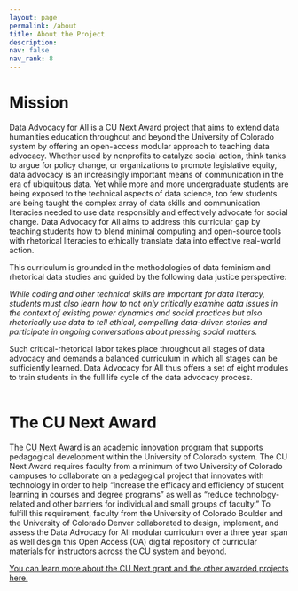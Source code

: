 ```yaml
---
layout: page
permalink: /about
title: About the Project
description:
nav: false
nav_rank: 8
---
```


# Mission

Data Advocacy for All is a CU Next Award project that aims to extend data humanities education throughout and beyond the University of Colorado system by offering an open-access modular approach to teaching data advocacy. Whether used by nonprofits to catalyze social action, think tanks to argue for policy change, or organizations to promote legislative equity, data advocacy is an increasingly important means of communication in the era of ubiquitous data. Yet while more and more undergraduate students are being exposed to the technical aspects of data science, too few students are being taught the complex array of data skills and communication literacies needed to use data responsibly and effectively advocate for social change. Data Advocacy for All aims to address this curricular gap by teaching students how to blend minimal computing and open-source tools with rhetorical literacies to ethically translate data into effective real-world action. 

This curriculum is grounded in the methodologies of data feminism and rhetorical data studies and guided by the following data justice perspective: 

_While coding and other technical skills are important for data literacy, students must also learn how to not only critically examine data issues in the context of existing power dynamics and social practices but also rhetorically use data to tell ethical, compelling data-driven stories and participate in ongoing conversations about pressing social matters._

Such critical-rhetorical labor takes place throughout all stages of data advocacy and demands a balanced curriculum in which all stages can be sufficiently learned. Data Advocacy for All thus offers a set of eight modules to train students in the full life cycle of the data advocacy process. 
<br><br>
# The CU Next Award

The [CU Next Award](https://www.cu.edu/oaa/academic-innovation-programs/cu-next-award) is an academic innovation program that supports pedagogical development within the University of Colorado system. The CU Next Award requires faculty from a minimum of two University of Colorado campuses to collaborate on a pedagogical project that innovates with technology in order to help “increase the efficacy and efficiency of student learning in courses and degree programs” as well as “reduce technology-related and other barriers for individual and small groups of faculty.” To fulfill this requirement, faculty from the University of Colorado Boulder and the University of Colorado Denver collaborated to design, implement, and assess the Data Advocacy for All modular curriculum over a three year span as well design this Open Access (OA) digital repository of curricular materials for instructors across the CU system and beyond. 

[You can learn more about the CU Next grant and the other awarded projects here.](https://www.cu.edu/oaa/academic-innovation-programs/cu-next-award)
<br><br>
<!--# Cite This Project-->